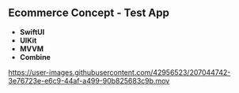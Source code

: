 ## Ecommerce Concept - Test App 

- **SwiftUI**
- **UIKit**
- **MVVM**
- **Combine**



https://user-images.githubusercontent.com/42956523/207044742-3e76723e-e6c9-44af-a499-90b825683c9b.mov

